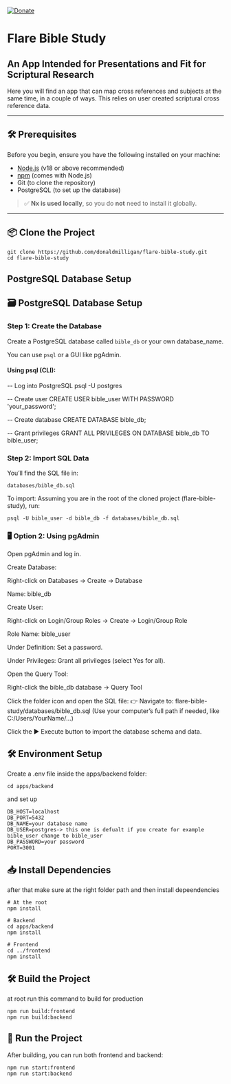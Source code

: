 [![Donate](https://img.shields.io/badge/patreon-donate-yellow.svg)](https://www.patreon.com/hispattern)

# Flare Bible Study #

<h2>An App Intended for Presentations and Fit for Scriptural Research</h2>

Here you will find an app that can map cross references and subjects at the same time, in a couple of ways. This relies on user created scriptural cross reference data.

---

## 🛠️ Prerequisites

Before you begin, ensure you have the following installed on your machine:

- [Node.js](https://nodejs.org/) (v18 or above recommended)
- [npm](https://www.npmjs.com/) (comes with Node.js)
- Git (to clone the repository)
- PostgreSQL (to set up the database)

> ✅ **Nx is used locally**, so you do **not** need to install it globally.

---

## 📦 Clone the Project

```
git clone https://github.com/donaldmilligan/flare-bible-study.git
cd flare-bible-study
```

## PostgreSQL Database Setup

## 🗃️ PostgreSQL Database Setup

### Step 1: Create the Database
Create a PostgreSQL database called `bible_db` or your own database_name.

You can use `psql` or a GUI like pgAdmin.

#### Using psql (CLI):

-- Log into PostgreSQL
psql -U postgres

-- Create user
CREATE USER bible_user WITH PASSWORD 'your_password';

-- Create database
CREATE DATABASE bible_db;

-- Grant privileges
GRANT ALL PRIVILEGES ON DATABASE bible_db TO bible_user;

### Step 2: Import SQL Data
You’ll find the SQL file in:
```
databases/bible_db.sql
```
To import:
Assuming you are in the root of the cloned project (flare-bible-study), run:
```
psql -U bible_user -d bible_db -f databases/bible_db.sql
```

### 🖥️ Option 2: Using pgAdmin
Open pgAdmin and log in.

Create Database:

Right-click on Databases → Create → Database

Name: bible_db

Create User:

Right-click on Login/Group Roles → Create → Login/Group Role

Role Name: bible_user

Under Definition: Set a password.

Under Privileges: Grant all privileges (select Yes for all).

Open the Query Tool:

Right-click the bible_db database → Query Tool

Click the folder icon and open the SQL file:
👉 Navigate to:
flare-bible-study/databases/bible_db.sql
(Use your computer’s full path if needed, like C:/Users/YourName/...)

Click the ▶️ Execute button to import the database schema and data.


## 🛠️ Environment Setup

Create a .env file inside the apps/backend folder:

```
cd apps/backend
```

and set up
```
DB_HOST=localhost
DB_PORT=5432
DB_NAME=your database name 
DB_USER=postgres-> this one is defualt if you create for example bible_user change to bible_user
DB_PASSWORD=your password
PORT=3001
```
## 📥 Install Dependencies
after that make sure at the right folder path and then install depeendencies

```
# At the root
npm install

# Backend
cd apps/backend
npm install

# Frontend
cd ../frontend
npm install
```
## 🛠️ Build the Project
at root run this command to build for production
```
npm run build:frontend
npm run build:backend
```
## 🚀 Run the Project
After building, you can run both frontend and backend:
```
npm run start:frontend
npm run start:backend
```


